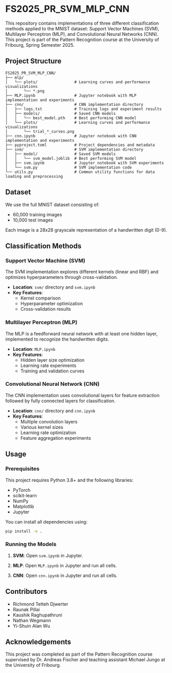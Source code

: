 # FS2025_PR_SVM_MLP_CNN

This repository contains implementations of three different classification methods applied to the MNIST dataset: Support Vector Machines (SVM), Multilayer Perceptron (MLP), and Convolutional Neural Networks (CNN). This project is part of the Pattern Recognition course at the University of Fribourg, Spring Semester 2025.

## Project Structure

```
FS2025_PR_SVM_MLP_CNN/
├── mlp/
│   └── plots/                # Learning curves and performance visualizations
│       └── *.png
├── MLP.ipynb                 # Jupyter notebook with MLP implementation and experiments
├── cnn/                      # CNN implementation directory
│   ├── logs.txt              # Training logs and experiment results
│   ├── models/               # Saved CNN models
│   │   └── best_model.pth    # Best performing CNN model
│   └── plots/                # Learning curves and performance visualizations
│       └── trial_*_curves.png
├── cnn.ipynb                 # Jupyter notebook with CNN implementation and experiments
├── pyproject.toml            # Project dependencies and metadata
├── svm/                      # SVM implementation directory
│   ├── model/                # Saved SVM models
│   │   └── svm_model.joblib  # Best performing SVM model
│   ├── svm.ipynb             # Jupyter notebook with SVM experiments
│   └── svm.py                # SVM implementation code
└── utils.py                  # Common utility functions for data loading and preprocessing
```

## Dataset

We use the full MNIST dataset consisting of:
- 60,000 training images
- 10,000 test images

Each image is a 28x28 grayscale representation of a handwritten digit (0-9).

## Classification Methods

### Support Vector Machine (SVM)

The SVM implementation explores different kernels (linear and RBF) and optimizes hyperparameters through cross-validation.

- **Location**: `svm/` directory and `svm.ipynb`
- **Key Features**:
  - Kernel comparison
  - Hyperparameter optimization
  - Cross-validation results

### Multilayer Perceptron (MLP)

The MLP is a feedforward neural network with at least one hidden layer, implemented to recognize the handwritten digits.

- **Location**: `MLP.ipynb`
- **Key Features**:
  - Hidden layer size optimization
  - Learning rate experiments
  - Training and validation curves

### Convolutional Neural Network (CNN)

The CNN implementation uses convolutional layers for feature extraction followed by fully connected layers for classification.

- **Location**: `cnn/` directory and `cnn.ipynb`
- **Key Features**:
  - Multiple convolution layers
  - Various kernel sizes
  - Learning rate optimization
  - Feature aggregation experiments


## Usage

### Prerequisites

This project requires Python 3.8+ and the following libraries:
- PyTorch
- scikit-learn
- NumPy
- Matplotlib
- Jupyter

You can install all dependencies using:

```bash
pip install -e .
```

### Running the Models

1. **SVM**:
   Open `svm.ipynb` in Jupyter.

2. **MLP**:
   Open `MLP.ipynb` in Jupyter and run all cells.

3. **CNN**:
   Open `cnn.ipynb` in Jupyter and run all cells.

## Contributors

- Richmond Tetteh Djwerter
- Raunak Pillai
- Kaushik Raghupathruni
- Nathan Wegmann
- Yi-Shuin Alan Wu

## Acknowledgements

This project was completed as part of the Pattern Recognition course supervised by Dr. Andreas Fischer and teaching assistant Michael Jungo at the University of Fribourg.
